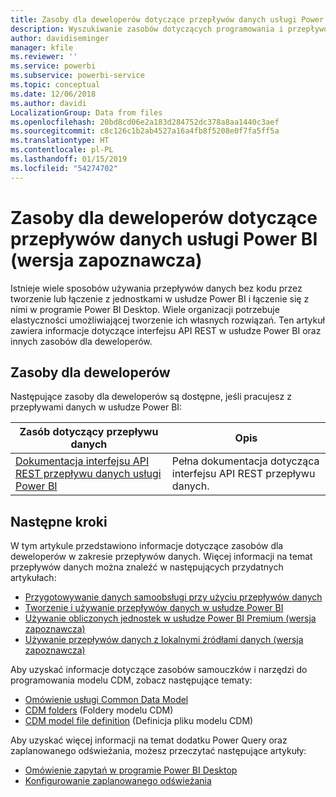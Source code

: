 ```yaml
---
title: Zasoby dla deweloperów dotyczące przepływów danych usługi Power BI (wersja zapoznawcza)
description: Wyszukiwanie zasobów dotyczących programowania i przepływów danych usługi Power BI
author: davidiseminger
manager: kfile
ms.reviewer: ''
ms.service: powerbi
ms.subservice: powerbi-service
ms.topic: conceptual
ms.date: 12/06/2018
ms.author: davidi
LocalizationGroup: Data from files
ms.openlocfilehash: 20bd8cd06e2a183d284752dc378a8aa1440c3aef
ms.sourcegitcommit: c8c126c1b2ab4527a16a4fb8f5208e0f7fa5ff5a
ms.translationtype: HT
ms.contentlocale: pl-PL
ms.lasthandoff: 01/15/2019
ms.locfileid: "54274702"
---
```

# <a name="developer-resources-for-power-bi-dataflows-preview"></a>Zasoby dla deweloperów dotyczące przepływów danych usługi Power BI (wersja zapoznawcza)

Istnieje wiele sposobów używania przepływów danych bez kodu przez tworzenie lub łączenie z jednostkami w usłudze Power BI i łączenie się z nimi w programie Power BI Desktop. Wiele organizacji potrzebuje elastyczności umożliwiającej tworzenie ich własnych rozwiązań. Ten artykuł zawiera informacje dotyczące interfejsu API REST w usłudze Power BI oraz innych zasobów dla deweloperów.


## <a name="developer-resources"></a>Zasoby dla deweloperów

Następujące zasoby dla deweloperów są dostępne, jeśli pracujesz z przepływami danych w usłudze Power BI:


| Zasób dotyczący przepływu danych | Opis |
| --- | --- |
| [Dokumentacja interfejsu API REST przepływu danych usługi Power BI](https://go.microsoft.com/fwlink/?linkid=2047629)    | Pełna dokumentacja dotycząca interfejsu API REST przepływu danych.|


## <a name="next-steps"></a>Następne kroki

W tym artykule przedstawiono informacje dotyczące zasobów dla deweloperów w zakresie przepływów danych. Więcej informacji na temat przepływów danych można znaleźć w następujących przydatnych artykułach:

* [Przygotowywanie danych samoobsługi przy użyciu przepływów danych](service-dataflows-overview.md)
* [Tworzenie i używanie przepływów danych w usłudze Power BI](service-dataflows-create-use.md)
* [Używanie obliczonych jednostek w usłudze Power BI Premium (wersja zapoznawcza)](service-dataflows-computed-entities-premium.md)
* [Używanie przepływów danych z lokalnymi źródłami danych (wersja zapoznawcza)](service-dataflows-on-premises-gateways.md)

Aby uzyskać informacje dotyczące zasobów samouczków i narzędzi do programowania modelu CDM, zobacz następujące tematy:
* [Omówienie usługi Common Data Model](https://docs.microsoft.com/powerapps/common-data-model/overview)
* [CDM folders](https://go.microsoft.com/fwlink/?linkid=2045304) (Foldery modelu CDM)
* [CDM model file definition](https://go.microsoft.com/fwlink/?linkid=2045521) (Definicja pliku modelu CDM)


Aby uzyskać więcej informacji na temat dodatku Power Query oraz zaplanowanego odświeżania, możesz przeczytać następujące artykuły:
* [Omówienie zapytań w programie Power BI Desktop](desktop-query-overview.md)
* [Konfigurowanie zaplanowanego odświeżania](refresh-scheduled-refresh.md)



